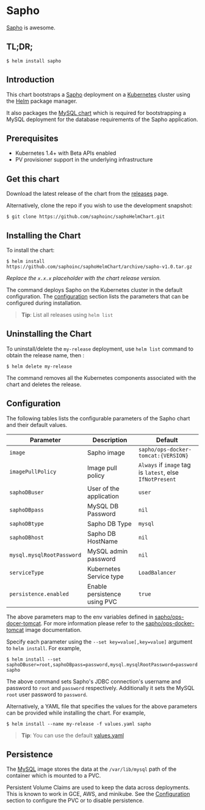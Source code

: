 # Sapho

[Sapho](https://www.sapho.com/) is awesome.

## TL;DR;

```console
$ helm install sapho
```

## Introduction

This chart bootstraps a [Sapho](https://bitbucket.org/sapho/ops-docker-tomcat/) deployment on a [Kubernetes](http://kubernetes.io) cluster using the [Helm](https://helm.sh) package manager.

It also packages the [MySQL chart](https://github.com/kubernetes/charts/tree/master/stable/mysql) which is required for bootstrapping a MySQL deployment for the database requirements of the Sapho application.

## Prerequisites

- Kubernetes 1.4+ with Beta APIs enabled
- PV provisioner support in the underlying infrastructure

## Get this chart

Download the latest release of the chart from the [releases](../../../releases) page.

Alternatively, clone the repo if you wish to use the development snapshot:

```console
$ git clone https://github.com/saphoinc/saphoHelmChart.git
```

## Installing the Chart

To install the chart:

```console
$ helm install https://github.com/saphoinc/saphoHelmChart/archive/sapho-v1.0.tar.gz
```

*Replace the `x.x.x` placeholder with the chart release version.*

The command deploys Sapho on the Kubernetes cluster in the default configuration. The [configuration](#configuration) section lists the parameters that can be configured during installation.

> **Tip**: List all releases using `helm list`

## Uninstalling the Chart

To uninstall/delete the `my-release` deployment, use `helm list` command to obtain the release name, then :

```console
$ helm delete my-release
```

The command removes all the Kubernetes components associated with the chart and deletes the release.

## Configuration

The following tables lists the configurable parameters of the Sapho chart and their default values.

| Parameter                            | Description                              | Default                                                    |
| -------------------------------      | -------------------------------          | ---------------------------------------------------------- |
| `image`                              | Sapho image                              | `sapho/ops-docker-tomcat:{VERSION}`                              |
| `imagePullPolicy`                    | Image pull policy                        | `Always` if `image` tag is `latest`, else `IfNotPresent`   |
| `saphoDBuser`                        | User of the application                  | `user`                                                     |
| `saphoDBpass`                        | MySQL DB Password                        | `nil`                                                      |
| `saphoDBtype`                        | Sapho DB Type                            | `mysql`                                                    |
| `saphoDBhost`                        | Sapho DB HostName                        | `nil`                                                      |
| `mysql.mysqlRootPassword`            | MySQL admin password                     | `nil`                                                      |
| `serviceType`                        | Kubernetes Service type                  | `LoadBalancer`                                             |
| `persistence.enabled`                | Enable persistence using PVC             | `true`                                                                                       

The above parameters map to the env variables defined in [sapho/ops-docer-tomcat](https://bitbucket.org/sapho/ops-docker-tomcat). For more information please refer to the [sapho/ops-docker-tomcat](https://bitbucket.org/sapho/ops-docker-tomcat) image documentation.

Specify each parameter using the `--set key=value[,key=value]` argument to `helm install`. For example,

```console
$ helm install --set saphoDBuser=root,saphoDBpass=password,mysql.mysqlRootPassword=password sapho
```

The above command sets Sapho's JDBC connection's username and password to `root` and `password` respectively. Additionally it sets the MySQL `root` user password to `password`.

Alternatively, a YAML file that specifies the values for the above parameters can be provided while installing the chart. For example,

```console
$ helm install --name my-release -f values.yaml sapho
```

> **Tip**: You can use the default [values.yaml](values.yaml)

## Persistence

The [MySQL](https://hub.docker.com/_/mysql/) image stores the data at the `/var/lib/mysql` path of the container which is mounted to a PVC.

Persistent Volume Claims are used to keep the data across deployments. This is known to work in GCE, AWS, and minikube.
See the [Configuration](#configuration) section to configure the PVC or to disable persistence.
